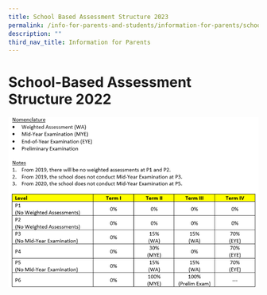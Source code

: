```yaml
---
title: School Based Assessment Structure 2023
permalink: /info-for-parents-and-students/information-for-parents/school-based-assessment-structure-2023/
description: ""
third_nav_title: Information for Parents
---
```

# **School-Based Assessment Structure 2022**

![](/images/Assessment.png)